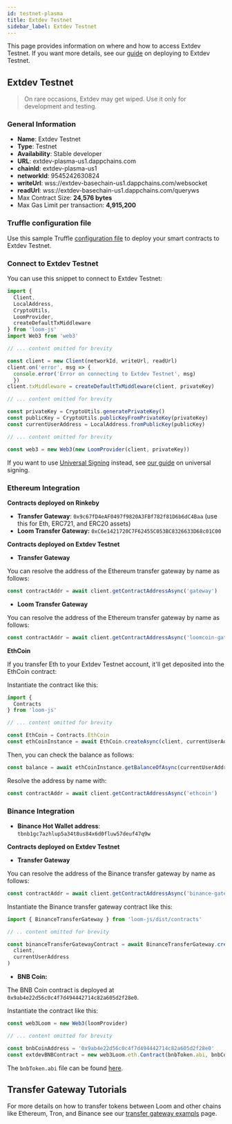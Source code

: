 ```yaml
---
id: testnet-plasma
title: Extdev Testnet
sidebar_label: Extdev Testnet
---
```


This page provides information on where and how to access Extdev Testnet. If you want more details, see our [guide](deploy-loom-testnet.html) on deploying to Extdev Testnet.

## Extdev Testnet

> On rare occasions, Extdev may get wiped. Use it only for development and testing.

### General Information

- **Name**: Extdev Testnet
- **Type**: Testnet
- **Availability**: Stable developer
- **URL**: extdev-plasma-us1.dappchains.com
- **chainId**: extdev-plasma-us1
- **networkId**: 9545242630824
- **writeUrl**: wss://extdev-basechain-us1.dappchains.com/websocket
- **readUrl**: wss://extdev-basechain-us1.dappchains.com/queryws
- Max Contract Size: **24,576 bytes**
- Max Gas Limit per transaction: **4,915,200**

### Truffle configuration file

Use this sample Truffle [configuration file](https://github.com/loomnetwork/truffle-dappchain-example/blob/master/truffle-config.js) to deploy your smart contracts to Extdev Testnet.

### Connect to Extdev Testnet

You can use this snippet to connect to Extdev Testnet:

```js
import {
  Client,
  LocalAddress,
  CryptoUtils,
  LoomProvider,
  createDefaultTxMiddleware
} from 'loom-js'
import Web3 from 'web3'

// ... content omitted for brevity

const client = new Client(networkId, writeUrl, readUrl)
client.on('error', msg => {
  console.error('Error on connecting to Extdev Testnet', msg)
  })
client.txMiddleware = createDefaultTxMiddleware(client, privateKey)

// ... content omitted for brevity

const privateKey = CryptoUtils.generatePrivateKey()
const publicKey = CryptoUtils.publicKeyFromPrivateKey(privateKey)
const currentUserAddress = LocalAddress.fromPublicKey(publicKey)

// ... content omitted for brevity

const web3 = new Web3(new LoomProvider(client, privateKey))
```

If you want to use [Universal Signing](https://medium.com/loom-network/universal-transaction-signing-seamless-layer-2-dapp-scaling-for-ethereum-b63a733fc65c) instead, see [our guide](how-to-get-started.html#to-get-started-with-universal-transaction-signing) on universal signing.

### Ethereum Integration

**Contracts deployed on Rinkeby**

- **Transfer Gateway**: `0x9c67fD4eAF0497f9820A3FBf782f81D6b6dC4Baa` (use this for Eth, ERC721, and ERC20 assets)
- **Loom Transfer Gateway:** `0xC6e1421720C7F62455C053BC8326633D68c01C00`

**Contracts deployed on Extdev Testnet**

- **Transfer Gateway**

You can resolve the address of the Ethereum transfer gateway by name as follows:

```js
const contractAddr = await client.getContractAddressAsync('gateway')
```

- **Loom Transfer Gateway**

You can resolve the address of the Ethereum transfer gateway by name as follows:

```js
const contractAddr = await client.getContractAddressAsync('loomcoin-gateway')
```

**EthCoin**

If you transfer Eth to your Extdev Testnet account, it'll get deposited into the EthCoin contract:

Instantiate the contract like this:

```js
import {
  Contracts
} from 'loom-js'

// ... content omitted for brevity

const EthCoin = Contracts.EthCoin
const ethCoinInstance = await EthCoin.createAsync(client, currentUserAddress)
```

Then, you can check the balance as follows:

```js
const balance = await ethCoinInstance.getBalanceOfAsync(currentUserAddress.toString())
```

Resolve the address by name with:

```js
const contractAddr = await client.getContractAddressAsync('ethcoin')
```

### Binance Integration

- **Binance Hot Wallet address**: `tbnb1gc7azhlup5a34t8us84x6d0fluw57deuf47q9w`

**Contracts deployed on Extdev Testnet**

- **Transfer Gateway**

You can resolve the address of the Binance transfer gateway by name as follows:

```js
const contractAddr = await client.getContractAddressAsync('binance-gateway')
```

Instantiate the Binance transfer gateway contract like this:

```js
import { BinanceTransferGateway } from 'loom-js/dist/contracts'

// .. content omitted for brevity

const binanceTransferGatewayContract = await BinanceTransferGateway.createAsync(
  client,
  currentUserAddress
)
```

- **BNB Coin:**

The BNB Coin contract is deployed at `0x9ab4e22d56c0c4f7d494442714c82a605d2f28e0`.

Instantiate the contract like this:

```js
const web3Loom = new Web3(loomProvider)

// ... content omitted for brevity

const bnbCoinAddress = '0x9ab4e22d56c0c4f7d494442714c82a605d2f28e0'
const extdevBNBContract = new web3Loom.eth.Contract(bnbToken.abi, bnbCoinAddress)
```

The `bnbToken.abi` file can be found [here](https://github.com/loomnetwork/loom-examples/blob/master/truffle/build/contracts/BNBToken.json).

## Transfer Gateway Tutorials

For more details on how to transfer tokens between Loom and other chains like Ethereum, Tron, and Binance see our [transfer gateway exampls](transfer-gateway-example.html) page.